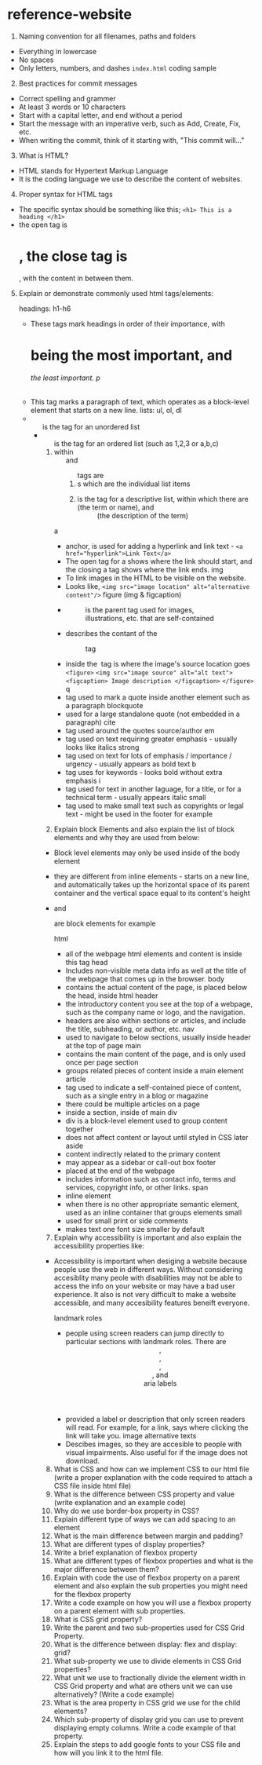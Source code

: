 # reference-website
1. Naming convention for all filenames, paths and folders
- Everything in lowercase
- No spaces
- Only letters, numbers, and dashes 
`index.html` coding sample 
2. Best practices for commit messages
- Correct spelling and grammer
- At least 3 words or 10 characters
- Start with a capital letter, and end without a period
- Start the message with an imperative verb, such as Add, Create, Fix, etc. 
- When writing the commit, think of it starting with, "This commit will..."
3. What is HTML?
- HTML stands for Hypertext Markup Language
- It is the coding language we use to describe the content of websites. 
4. Proper syntax for HTML tags
- The specific syntax should be something like this;
`<h1> This is a heading </h1>`
- the open tag is <h1>, the close tag is </h1>, with the content in between them. 
5. Explain or demonstrate commonly used html tags/elements:

    headings: h1-h6
    - These tags mark headings in order of their importance, with <h1> being the most important, and <h6> the least important. 
    p
    - This tag marks a paragraph of text, which operates as a block-level element that starts on a new line. 
    lists: ul, ol, dl
    - <ul> is the tag for an unordered list
    - <ol> is the tag for an ordered list (such as 1,2,3 or a,b,c)
    - within <ul> and <ol> tags are <li>s which are the individual list items 
    - <dl> is the tag for a descriptive list, within which there are <dt> (the term or name), and <dd> (the description of the term)
    a
    - anchor, is used for adding a hyperlink and link text - `<a href="hyperlink">Link Text</a>`
    - The open tag for a shows where the link should start, and the closing a tag shows where the link ends. 
    img
    - To link images in the HTML to be visible on the website.
    - Looks like, `<img src="image location" alt="alternative content"/>`
    figure (img & figcaption)
    - <figure> is the parent tag used for images, illustrations, etc. that are self-contained 
    - <figcaption> describes the contant of the <figure> tag
    - inside the <img> tag is where the image's source location goes 
    `<figure>`
        `<img src="image source" alt="alt text">`
        `<figcaption> Image description </figcaption>`
    `</figure>`
    q
    - tag used to mark a quote inside another element such as a paragraph
    blockquote
    - used for a large standalone quote (not embedded in a paragraph)
    cite
    - tag used around the quotes source/author
    em
    - tag used on text requiring greater emphasis - usually looks like italics 
    strong
    - tag used on text for lots of emphasis / importance / urgency - usually appears as bold text
    b
    - tag uses for keywords - looks bold without extra emphasis
    i
    - tag used for text in another laguage, for a title, or for a technical term - usually appears italic
    small
    - tag used to make small text such as copyrights or legal text - might be used in the footer for example
6. Explain block Elements and also explain the list of block elements and why they are used from below:
- Block level elements may only be used inside of the body element
- they are different from inline elements - starts on a new line, and automatically takes up the horizontal space of its parent container and the vertical space equal to its content's height 
- <p> and <div> are block elements for example

    html
    - all of the webpage html elements and content is inside this tag 
    head
    - Includes non-visible meta data info as well at the title of the webpage that comes up in the browser. 
    body
    - contains the actual content of the page, is placed below the head, inside html
    header
    - the introductory content you see at the top of a webpage, such as the company name or logo, and the navigation. 
    - headers are also within sections or articles, and include the title, subheading, or author, etc. 
    nav
    - used to navigate to below sections, usually inside header at the top of page 
    main
    - contains the main content of the page, and is only used once per page
    section
    - groups related pieces of content inside a main element 
    article
    - tag used to indicate a self-contained piece of content, such as a single entry in a blog or magazine
    - there could be multiple articles on a page
    - inside a section, inside of main
    div
    - div is a block-level element used to group content together 
    - does not affect content or layout until styled in CSS later
    aside
    - content indirectly related to the primary content 
    - may appear as a sidebar or call-out box
    footer
    - placed at the end of the webpage
    - includes information such as contact info, terms and services, copyright info, or other links. 
    span
    - inline element
    - when there is no other appropriate semantic element, used as an inline container that groups elements
    small
    - used for small print or side comments 
    - makes text one font size smaller by default 

7. Explain why accessibility is important and also explain the accessibility properties like:
- Accessibility is important when desiging a website because people use the web in different ways. Without considering accesiblity many peole with disabilities may not be able to access the info on your website or may have a bad user experience. It also is not very difficult to make a website accessible, and many accesibility features beneift everyone. 

    landmark roles
    - people using screen readers can jump directly to particular sections with landmark roles. There are <header role="banner">, <nav role="naviagtion">, <main role="main">, <aside role="complimentary">, and <footer role="contentinfo">
    aria labels
    - provided a label or description that only screen readers will read. For example, for a link, says where clicking the link will take you.
    image alternative texts
    - Descibes images, so they are accesible to people with visual impairments. Also useful for if the image does not download. 

8. What is CSS and how can we implement CSS to our html file (write a proper explanation with the code required to attach a CSS file inside html file)
9. What is the difference between CSS property and value (write explanation and an example code)
10. Why do we use border-box property in CSS?
11. Explain different type of ways we can add spacing to an element
12. What is the main difference between margin and padding?
13. What are different types of display properties?
14. Write a brief explanation of flexbox property
15. What are different types of flexbox properties and what is the major difference between them?
16. Explain with code the use of flexbox property on a parent element and also explain the sub properties you might need for the flexbox property
17. Write a code example on how you will use a flexbox property on a parent element with sub properties.
18. What is CSS grid property?
19. Write the parent and two sub-properties used for CSS Grid Property.
20. What is the difference between display: flex and display: grid?
21. What sub-property we use to divide elements in CSS Grid properties?
22. What unit we use to fractionally divide the element width in CSS Grid property and what are others unit we can use alternatively? (Write a code example)
23. What is the area property in CSS grid we use for the child elements?
24. Which sub-property of display grid you can use to prevent displaying empty columns. Write a code example of that property.
25. Explain the steps to add google fonts to your CSS file and how will you link it to the html file.